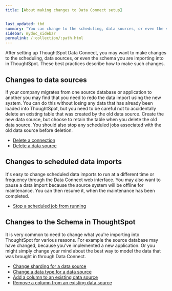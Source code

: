 ```yaml
---
title: [About making changes to Data Connect setup]


last_updated: tbd
summary: "You can change to the scheduling, data sources, or even the schema."
sidebar: mydoc_sidebar
permalink: /:collection/:path.html
---
```

After setting up ThoughtSpot Data Connect, you may want to make changes to the scheduling, data sources, or even the schema you are importing into in ThoughtSpot. These best practices describe how to make such changes.

## Changes to data sources

If your company migrates from one source database or application to another you may find that you need to redo the data import using the new system. You can do this without losing any data that has already been loaded into ThoughtSpot, but you need to be careful not to accidentally delete an existing table that was created by the old data source. Create the new data source, but choose to retain the table when you delete the old data source. You should also stop any scheduled jobs associated with the old data source before deletion.

-   [Delete a connection](delete-a-connection.html#)
-   [Delete a data source](delete-data-source.html#)

## Changes to scheduled data imports

It's easy to change scheduled data imports to run at a different time or frequency through the Data Connect web interface. You may also want to pause a data import because the source system will be offline for maintenance. You can then resume it, when the maintenance has been completed.

-   [Stop a scheduled job from running](stop-scheduled-job.html#)

## Changes to the Schema in ThoughtSpot

It is very common to need to change what you're importing into ThoughtSpot for various reasons. For example the source database may have changed, because you've implemented a new application. Or you might simply change your mind about the best way to model the data that was brought in through Data Connect.

-   [Change sharding for a data source](change-sharding.html#)
-   [Change a data type for a data source](change-data-type.html#)
-   [Add a column to an existing data source](add-a-column.html#)
-   [Remove a column from an existing data source](remove-column.html#)
